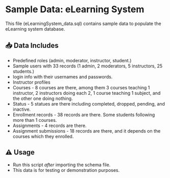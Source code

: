 # Sample Data: eLearning System

This file (eLearningSystem_data.sql) contains sample data to populate the eLearning system database.

## 📥 Data Includes

- Predefined roles (admin, moderator, instructor, student.)
- Sample users with 33 records (1 admin, 2 moderators, 5 instructors, 25 students.)
- login info with their usernames and passwords.
- Instructor profiles
- Courses - 8 courses are there, among them 3 courses teaching 1 instructor, 2 instructors doing each 2, 1 course teaching 1 subject, and the other one doing nothing.
- Status - 5 statues are there including completed, dropped, pending, and inactive.
- Enrollment records - 38 records are there. Some students following more than 1 courses.
- Assignments - 4 records are there.
- Assignment submissions - 18 records are there, and it depends on the courses which they enrolled.

## ⚠ Usage

- Run this script *after* importing the schema file.
- This data is for testing or demonstration purposes.

